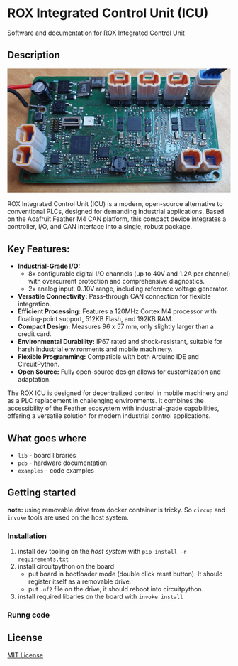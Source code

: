 
# ROX Integrated Control Unit (ICU)

Software and documentation for ROX Integrated Control Unit

## Description

![](assets/icu-board.jpg)

ROX Integrated Control Unit (ICU) is a modern, open-source alternative to conventional PLCs, designed for demanding industrial applications. Based on the Adafruit Feather M4 CAN platform, this compact device integrates a controller, I/O, and CAN interface into a single, robust package.

## Key Features:

- **Industrial-Grade I/O:**
    - 8x configurable digital I/O channels (up to 40V and 1.2A per channel) with overcurrent protection and comprehensive diagnostics.
    - 2x analog input, 0..10V range, including reference voltage generator.
- **Versatile Connectivity:** Pass-through CAN connection for flexible integration.
- **Efficient Processing:** Features a 120MHz Cortex M4 processor with floating-point support, 512KB Flash, and 192KB RAM.
- **Compact Design:** Measures 96 x 57 mm, only slightly larger than a credit card.
- **Environmental Durability:** IP67 rated and shock-resistant, suitable for harsh industrial environments and mobile machinery.
- **Flexible Programming:** Compatible with both Arduino IDE and CircuitPython.
- **Open Source:** Fully open-source design allows for customization and adaptation.

The ROX ICU is designed for decentralized control in mobile machinery and as a PLC replacement in challenging environments. It combines the accessibility of the Feather ecosystem with industrial-grade capabilities, offering a versatile solution for modern industrial control applications.




## What goes where


* `lib` - board libraries
* `pcb` - hardware documentation
* `examples` - code examples


## Getting started

**note:** using removable drive from docker container is tricky. So `circup` and `invoke` tools are used on the host system.


### Installation

1. install dev tooling on the *host system* with `pip install -r requirements.txt`
2. install circuitpython on the board
    - put board in bootloader mode (double click reset button). It should register itself as a removable drive.
    - put `.uf2` file on the drive, it should reboot into circuitpython.
3. install required libaries on the board with `invoke install`


### Runng code



## License

[MIT License](LICENSE)
